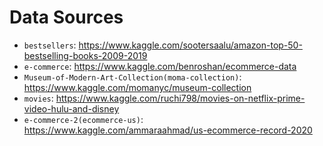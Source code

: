 # Data Sources


* `bestsellers`: https://www.kaggle.com/sootersaalu/amazon-top-50-bestselling-books-2009-2019
* `e-commerce`: https://www.kaggle.com/benroshan/ecommerce-data
* `Museum-of-Modern-Art-Collection(moma-collection)`: https://www.kaggle.com/momanyc/museum-collection
* `movies`: https://www.kaggle.com/ruchi798/movies-on-netflix-prime-video-hulu-and-disney
* `e-commerce-2(ecommerce-us)`: https://www.kaggle.com/ammaraahmad/us-ecommerce-record-2020
